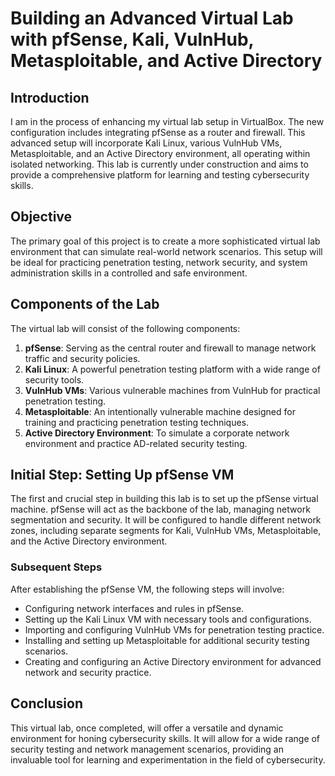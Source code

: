 
# Building an Advanced Virtual Lab with pfSense, Kali, VulnHub, Metasploitable, and Active Directory

## Introduction
I am in the process of enhancing my virtual lab setup in VirtualBox. The new configuration includes integrating pfSense as a router and firewall. This advanced setup will incorporate Kali Linux, various VulnHub VMs, Metasploitable, and an Active Directory environment, all operating within isolated networking. This lab is currently under construction and aims to provide a comprehensive platform for learning and testing cybersecurity skills.

## Objective
The primary goal of this project is to create a more sophisticated virtual lab environment that can simulate real-world network scenarios. This setup will be ideal for practicing penetration testing, network security, and system administration skills in a controlled and safe environment.

## Components of the Lab
The virtual lab will consist of the following components:

1. **pfSense**: Serving as the central router and firewall to manage network traffic and security policies.
2. **Kali Linux**: A powerful penetration testing platform with a wide range of security tools.
3. **VulnHub VMs**: Various vulnerable machines from VulnHub for practical penetration testing.
4. **Metasploitable**: An intentionally vulnerable machine designed for training and practicing penetration testing techniques.
5. **Active Directory Environment**: To simulate a corporate network environment and practice AD-related security testing.

## Initial Step: Setting Up pfSense VM
The first and crucial step in building this lab is to set up the pfSense virtual machine. pfSense will act as the backbone of the lab, managing network segmentation and security. It will be configured to handle different network zones, including separate segments for Kali, VulnHub VMs, Metasploitable, and the Active Directory environment.

### Subsequent Steps
After establishing the pfSense VM, the following steps will involve:

- Configuring network interfaces and rules in pfSense.
- Setting up the Kali Linux VM with necessary tools and configurations.
- Importing and configuring VulnHub VMs for penetration testing practice.
- Installing and setting up Metasploitable for additional security testing scenarios.
- Creating and configuring an Active Directory environment for advanced network and security practice.

## Conclusion
This virtual lab, once completed, will offer a versatile and dynamic environment for honing cybersecurity skills. It will allow for a wide range of security testing and network management scenarios, providing an invaluable tool for learning and experimentation in the field of cybersecurity.
